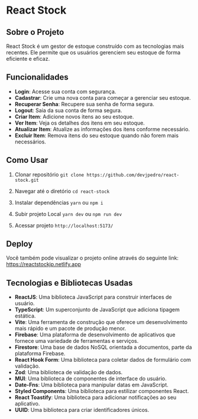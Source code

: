 # React Stock

## Sobre o Projeto

React Stock é um gestor de estoque construído com as tecnologias mais recentes. Ele permite que os usuários gerenciem seu estoque de forma eficiente e eficaz.

## Funcionalidades

- **Login**: Acesse sua conta com segurança.
- **Cadastrar**: Crie uma nova conta para começar a gerenciar seu estoque.
- **Recuperar Senha**: Recupere sua senha de forma segura.
- **Logout**: Saia da sua conta de forma segura.
- **Criar Item**: Adicione novos itens ao seu estoque.
- **Ver Item**: Veja os detalhes dos itens em seu estoque.
- **Atualizar Item**: Atualize as informações dos itens conforme necessário.
- **Excluir Item**: Remova itens do seu estoque quando não forem mais necessários.

## Como Usar

1. Clonar repositório
``git clone https://github.com/devjpedro/react-stock.git``

2. Navegar até o diretório
``cd react-stock``

3. Instalar dependências
``yarn`` ou ``npm i``

4. Subir projeto Local
``yarn dev`` ou ``npm run dev``

5. Acessar projeto
``http://localhost:5173/``

## Deploy

Você também pode visualizar o projeto online através do seguinte link:
https://reactstockjp.netlify.app

## Tecnologias e Bibliotecas Usadas

- **ReactJS**: Uma biblioteca JavaScript para construir interfaces de usuário.
- **TypeScript**: Um superconjunto de JavaScript que adiciona tipagem estática.
- **Vite**: Uma ferramenta de construção que oferece um desenvolvimento mais rápido e um pacote de produção menor.
- **Firebase**: Uma plataforma de desenvolvimento de aplicativos que fornece uma variedade de ferramentas e serviços.
- **Firestore**: Uma base de dados NoSQL orientada a documentos, parte da plataforma Firebase.
- **React Hook Form**: Uma biblioteca para coletar dados de formulário com validação.
- **Zod**: Uma biblioteca de validação de dados.
- **MUI**: Uma biblioteca de componentes de interface do usuário.
- **Date-Fns**: Uma biblioteca para manipular datas em JavaScript.
- **Styled Components**: Uma biblioteca para estilizar componentes React.
- **React Toastify**: Uma biblioteca para adicionar notificações ao seu aplicativo.
- **UUID**: Uma biblioteca para criar identificadores únicos.


